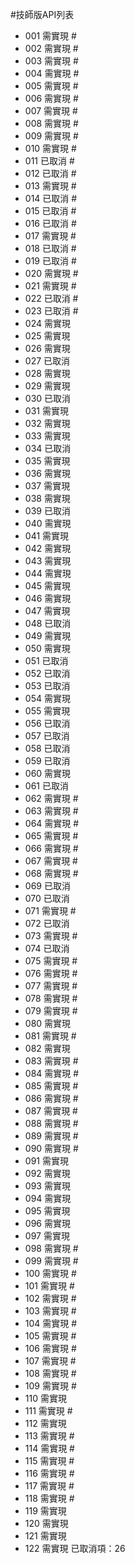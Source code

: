 #技師版API列表
* 001 需實現 #
* 002 需實現 #
* 003 需實現 #
* 004 需實現 #
* 005 需實現 #
* 006 需實現 #
* 007 需實現 #
* 008 需實現 #
* 009 需實現 #
* 010 需實現 #
* 011 已取消 #
* 012 已取消 #
* 013 需實現 #
* 014 已取消 #
* 015 已取消 #
* 016 已取消 #
* 017 需實現 #
* 018 已取消 #
* 019 已取消 #
* 020 需實現 #
* 021 需實現 #
* 022 已取消 #
* 023 已取消 #
* 024 需實現
* 025 需實現
* 026 需實現
* 027 已取消
* 028 需實現
* 029 需實現
* 030 已取消
* 031 需實現
* 032 需實現
* 033 需實現
* 034 已取消
* 035 需實現
* 036 需實現
* 037 需實現
* 038 需實現
* 039 已取消
* 040 需實現
* 041 需實現
* 042 需實現
* 043 需實現
* 044 需實現
* 045 需實現
* 046 需實現
* 047 需實現
* 048 已取消
* 049 需實現
* 050 需實現
* 051 已取消
* 052 已取消
* 053 已取消
* 054 需實現
* 055 需實現
* 056 已取消
* 057 已取消
* 058 已取消
* 059 已取消
* 060 需實現
* 061 已取消
* 062 需實現 #
* 063 需實現 #
* 064 需實現 #
* 065 需實現 #
* 066 需實現 #
* 067 需實現 #
* 068 需實現 #
* 069 已取消
* 070 已取消
* 071 需實現 #
* 072 已取消
* 073 需實現 #
* 074 已取消
* 075 需實現 #
* 076 需實現 #
* 077 需實現 #
* 078 需實現 #
* 079 需實現 #
* 080 需實現
* 081 需實現 #
* 082 需實現
* 083 需實現 #
* 084 需實現 #
* 085 需實現 #
* 086 需實現 #
* 087 需實現 #
* 088 需實現 #
* 089 需實現 #
* 090 需實現 #
* 091 需實現
* 092 需實現
* 093 需實現
* 094 需實現
* 095 需實現
* 096 需實現
* 097 需實現
* 098 需實現 #
* 099 需實現 #
* 100 需實現 #
* 101 需實現 #
* 102 需實現 #
* 103 需實現 #
* 104 需實現 #
* 105 需實現 #
* 106 需實現 #
* 107 需實現 #
* 108 需實現 #
* 109 需實現 #
* 110 需實現
* 111 需實現 #
* 112 需實現 
* 113 需實現 #
* 114 需實現 #
* 115 需實現 #
* 116 需實現 #
* 117 需實現 #
* 118 需實現 #
* 119 需實現
* 120 需實現
* 121 需實現
* 122 需實現
已取消項：26
